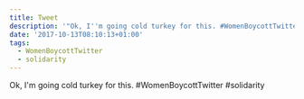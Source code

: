```yaml
---
title: Tweet
description: '"Ok, I''m going cold turkey for this. #WomenBoycottTwitter #solidarity"'
date: '2017-10-13T08:10:13+01:00'
tags:
  - WomenBoycottTwitter
  - solidarity
---
```

Ok, I'm going cold turkey for this. #WomenBoycottTwitter #solidarity
